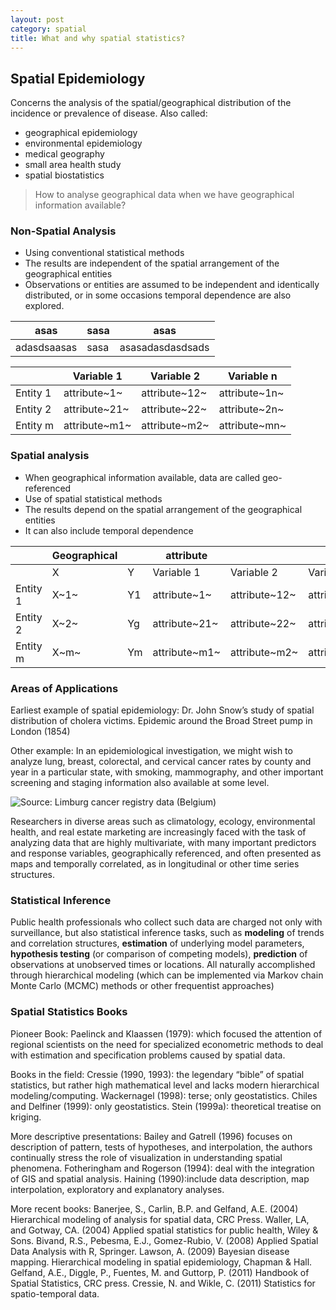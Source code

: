 ```yaml
---
layout: post
category: spatial
title: What and why spatial statistics?
---
```


## Spatial Epidemiology
Concerns the analysis of the spatial/geographical distribution of the incidence or prevalence of disease. Also called:

- geographical epidemiology
- environmental epidemiology
- medical geography
- small area health study
- spatial biostatistics

> How to analyse geographical data when we have geographical information available?

### Non-Spatial Analysis
- Using conventional statistical methods
- The results are independent of the spatial arrangement of the geographical entities 
- Observations or entities are assumed to be independent and identically distributed, or in some occasions temporal dependence are also explored.


|     asas    | sasa |       asas       |
|-------------|------|------------------|
| adasdsaasas | sasa | asasadasdasdsads |



|          |   Variable 1  |   Variable 2  |   Variable n  |
|----------|---------------|---------------|---------------|
| Entity 1 | attribute~1~  | attribute~12~ | attribute~1n~ |
| Entity 2 | attribute~21~ | attribute~22~ | attribute~2n~ |
| Entity m | attribute~m1~ | attribute~m2~ | attribute~mn~ |

### Spatial analysis
- When geographical information available, data are called geo-referenced
- Use of spatial statistical methods
- The results depend on the spatial arrangement of the geographical entities 
- It can also include temporal dependence

|          | Geographical |    |   attribute   |               |               |
|----------|--------------|----|---------------|---------------|---------------|
|          | X            | Y  | Variable 1    | Variable 2    | Variable n    |
| Entity 1 | X~1~           | Y1 | attribute~1~  | attribute~12~ | attribute~1n~ |
| Entity 2 | X~2~           | Yg | attribute~21~ | attribute~22~ | attribute~2n~ |
| Entity m | X~m~           | Ym | attribute~m1~ | attribute~m2~ | attribute~mn~ |

### Areas of Applications
Earliest example of spatial epidemiology: Dr. John Snow’s study of spatial distribution of cholera victims. Epidemic around the Broad Street pump in London (1854)

Other example: In an epidemiological investigation, we might wish to analyze lung, breast,
colorectal, and cervical cancer rates by county and year in a particular state, with smoking, mammography, and other important screening and staging information also available at some level.

![Source: Limburg cancer registry data (Belgium)](a1.png)

Researchers in diverse areas such as climatology, ecology, environmental health, and real estate marketing are increasingly faced with the task of analyzing data that are highly multivariate, with many important predictors and response variables, geographically referenced, and often presented as maps and temporally correlated, as in longitudinal or other time series structures.

### Statistical Inference
Public health professionals who collect such data are charged not only with surveillance, but also statistical inference tasks, such as __modeling__ of trends and correlation structures, __estimation__ of underlying model parameters, __hypothesis testing__ (or comparison of competing models), __prediction__ of observations at unobserved times or locations. All naturally accomplished through hierarchical modeling (which can be implemented via Markov chain Monte Carlo (MCMC) methods or other frequentist approaches)

### Spatial Statistics Books
Pioneer Book: Paelinck and Klaassen (1979): which focused the attention of regional scientists on the need for specialized econometric methods to deal with estimation and specification problems caused by spatial data.

Books in the field:  Cressie (1990, 1993): the legendary “bible” of spatial statistics, but rather high mathematical level and lacks modern hierarchical modeling/computing. Wackernagel (1998): terse; only geostatistics. Chiles and Delfiner (1999): only geostatistics. Stein (1999a): theoretical treatise on kriging.

More descriptive presentations: Bailey and Gatrell (1996) focuses on description of pattern, tests of hypotheses, and interpolation, the authors continually stress the role of visualization in understanding spatial phenomena. Fotheringham and Rogerson (1994): deal with the integration of GIS and spatial analysis. Haining (1990):include data description, map interpolation, exploratory and explanatory analyses.

More recent books: Banerjee, S., Carlin, B.P. and Gelfand, A.E. (2004) Hierarchical modeling of analysis for spatial data, CRC Press. Waller, LA, and Gotway, CA. (2004) Applied spatial statistics for public health, Wiley & Sons. Bivand, R.S., Pebesma, E.J., Gomez-Rubio, V. (2008) Applied Spatial Data Analysis with R, Springer. Lawson, A. (2009) Bayesian disease mapping. Hierarchical modeling in spatial epidemiology, Chapman & Hall. Gelfand, A.E., Diggle, P., Fuentes, M. and Guttorp, P. (2011) Handbook of Spatial Statistics, CRC press. Cressie, N. and Wikle, C. (2011) Statistics for spatio-temporal data.